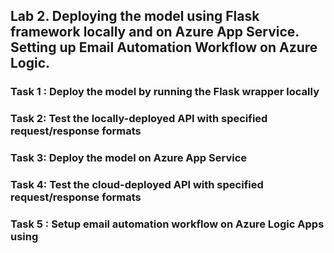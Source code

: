 ## Lab 2. Deploying the model using Flask framework locally and on Azure App Service. Setting up Email Automation Workflow on Azure Logic.


### Task 1 : Deploy the model by running the Flask wrapper locally


### Task 2: Test the locally-deployed API with specified request/response formats


### Task 3: Deploy the model on Azure App Service

### Task 4: Test the cloud-deployed API with specified request/response formats


### Task 5 : Setup email automation workflow on Azure Logic Apps using

